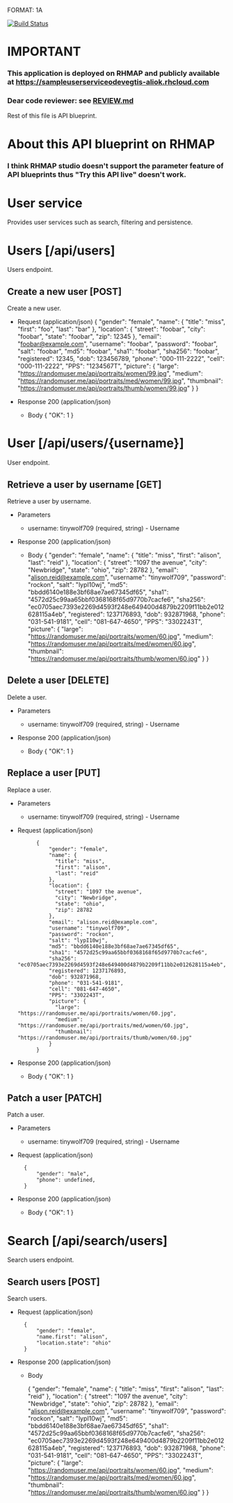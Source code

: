 FORMAT: 1A

[![Build Status](https://travis-ci.org/aliok/sample-user-service-on-rhmap.svg?branch=master)](https://travis-ci.org/aliok/sample-user-service-on-rhmap)

# IMPORTANT
### This application is deployed on RHMAP and publicly available at <https://sampleuserserviceodevegtis-aliok.rhcloud.com>
### Dear code reviewer: see [REVIEW.md](./REVIEW.md)
Rest of this file is API blueprint.


# About this API blueprint on RHMAP

### I think RHMAP studio doesn't support the parameter feature of API blueprints thus "Try this API live" doesn't work.

# User service

Provides user services such as search, filtering and persistence.


# Users [/api/users]

Users endpoint.

## Create a new user [POST]

Create a new user.

+ Request (application/json)
        {
            "gender": "female",
            "name": {
              "title": "miss",
              "first": "foo",
              "last": "bar"
            },
            "location": {
              "street": "foobar",
              "city": "foobar",
              "state": "foobar",
              "zip": 12345
            },
            "email": "foobar@example.com",
            "username": "foobar",
            "password": "foobar",
            "salt": "foobar",
            "md5": "foobar",
            "sha1": "foobar",
            "sha256": "foobar",
            "registered": 12345,
            "dob": 123456789,
            "phone": "000-111-2222",
            "cell": "000-111-2222",
            "PPS": "1234567T",
            "picture": {
              "large": "https://randomuser.me/api/portraits/women/99.jpg",
              "medium": "https://randomuser.me/api/portraits/med/women/99.jpg",
              "thumbnail": "https://randomuser.me/api/portraits/thumb/women/99.jpg"
            }
        }

+ Response 200 (application/json)
    + Body
        {
            "OK": 1
        }




# User [/api/users/{username}]

User endpoint.

## Retrieve a user by username [GET]

Retrieve a user by username.

+ Parameters
    + username: tinywolf709 (required, string) - Username

+ Response 200 (application/json)
    + Body
        {
            "gender": "female",
            "name": {
              "title": "miss",
              "first": "alison",
              "last": "reid"
            },
            "location": {
              "street": "1097 the avenue",
              "city": "Newbridge",
              "state": "ohio",
              "zip": 28782
            },
            "email": "alison.reid@example.com",
            "username": "tinywolf709",
            "password": "rockon",
            "salt": "lypI10wj",
            "md5": "bbdd6140e188e3bf68ae7ae67345df65",
            "sha1": "4572d25c99aa65bbf0368168f65d9770b7cacfe6",
            "sha256": "ec0705aec7393e2269d4593f248e649400d4879b2209f11bb2e012628115a4eb",
            "registered": 1237176893,
            "dob": 932871968,
            "phone": "031-541-9181",
            "cell": "081-647-4650",
            "PPS": "3302243T",
            "picture": {
              "large": "https://randomuser.me/api/portraits/women/60.jpg",
              "medium": "https://randomuser.me/api/portraits/med/women/60.jpg",
              "thumbnail": "https://randomuser.me/api/portraits/thumb/women/60.jpg"
            }
        }

## Delete a user [DELETE]

Delete a user.

+ Parameters
    + username: tinywolf709 (required, string) - Username

+ Response 200 (application/json)
    + Body
        {
            "OK": 1
        }

## Replace a user [PUT]

Replace a user.

+ Parameters
    + username: tinywolf709 (required, string) - Username

+ Request (application/json)

            {
                "gender": "female",
                "name": {
                  "title": "miss",
                  "first": "alison",
                  "last": "reid"
                },
                "location": {
                  "street": "1097 the avenue",
                  "city": "Newbridge",
                  "state": "ohio",
                  "zip": 28782
                },
                "email": "alison.reid@example.com",
                "username": "tinywolf709",
                "password": "rockon",
                "salt": "lypI10wj",
                "md5": "bbdd6140e188e3bf68ae7ae67345df65",
                "sha1": "4572d25c99aa65bbf0368168f65d9770b7cacfe6",
                "sha256": "ec0705aec7393e2269d4593f248e649400d4879b2209f11bb2e012628115a4eb",
                "registered": 1237176893,
                "dob": 932871968,
                "phone": "031-541-9181",
                "cell": "081-647-4650",
                "PPS": "3302243T",
                "picture": {
                  "large": "https://randomuser.me/api/portraits/women/60.jpg",
                  "medium": "https://randomuser.me/api/portraits/med/women/60.jpg",
                  "thumbnail": "https://randomuser.me/api/portraits/thumb/women/60.jpg"
                }
            }

+ Response 200 (application/json)
    + Body
        {
            "OK": 1
        }

## Patch a user [PATCH]

Patch a user.

+ Parameters
    + username: tinywolf709 (required, string) - Username

+ Request (application/json)

        {
            "gender": "male",
            "phone": undefined,
        }

+ Response 200 (application/json)
    + Body
        {
            "OK": 1
        }



# Search [/api/search/users]

Search users endpoint.

## Search users [POST]

Search users.

+ Request (application/json)

        {
            "gender": "female",
            "name.first": "alison",
            "location.state": "ohio"
        }

+ Response 200 (application/json)
    + Body

        {
            "gender": "female",
            "name": {
                "title": "miss",
                "first": "alison",
                "last": "reid"
            },
            "location": {
                "street": "1097 the avenue",
                "city": "Newbridge",
                "state": "ohio",
                "zip": 28782
            },
            "email": "alison.reid@example.com",
            "username": "tinywolf709",
            "password": "rockon",
            "salt": "lypI10wj",
            "md5": "bbdd6140e188e3bf68ae7ae67345df65",
            "sha1": "4572d25c99aa65bbf0368168f65d9770b7cacfe6",
            "sha256": "ec0705aec7393e2269d4593f248e649400d4879b2209f11bb2e012628115a4eb",
            "registered": 1237176893,
            "dob": 932871968,
            "phone": "031-541-9181",
            "cell": "081-647-4650",
            "PPS": "3302243T",
            "picture": {
                "large": "https://randomuser.me/api/portraits/women/60.jpg",
                "medium": "https://randomuser.me/api/portraits/med/women/60.jpg",
                "thumbnail": "https://randomuser.me/api/portraits/thumb/women/60.jpg"
            }
        }
